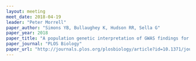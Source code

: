 ```yaml
---
layout: meeting
meet_date: 2018-04-19
leader: "Peter Morrell"
paper_author: "Simons YB, Bullaughey K, Hudson RR, Sella G"
paper_year: 2018
paper_title: "A population genetic interpretation of GWAS findings for human quantitative traits"
paper_journal: "PLOS Biology"
paper_url: "http://journals.plos.org/plosbiology/article?id=10.1371/journal.pbio.2002985"
---
```


